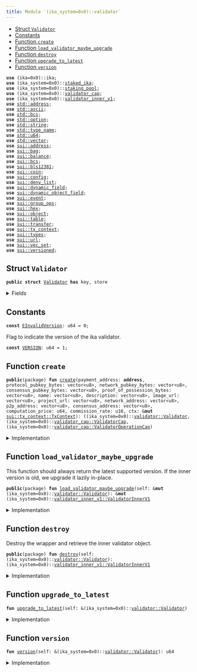 ```yaml
---
title: Module `(ika_system=0x0)::validator`
---
```




-  [Struct `Validator`](#(ika_system=0x0)_validator_Validator)
-  [Constants](#@Constants_0)
-  [Function `create`](#(ika_system=0x0)_validator_create)
-  [Function `load_validator_maybe_upgrade`](#(ika_system=0x0)_validator_load_validator_maybe_upgrade)
-  [Function `destroy`](#(ika_system=0x0)_validator_destroy)
-  [Function `upgrade_to_latest`](#(ika_system=0x0)_validator_upgrade_to_latest)
-  [Function `version`](#(ika_system=0x0)_validator_version)


<pre><code><b>use</b> (ika=0x0)::ika;
<b>use</b> (ika_system=0x0)::<a href="../ika_system/staked_ika.md#(ika_system=0x0)_staked_ika">staked_ika</a>;
<b>use</b> (ika_system=0x0)::<a href="../ika_system/staking_pool.md#(ika_system=0x0)_staking_pool">staking_pool</a>;
<b>use</b> (ika_system=0x0)::<a href="../ika_system/validator_cap.md#(ika_system=0x0)_validator_cap">validator_cap</a>;
<b>use</b> (ika_system=0x0)::<a href="../ika_system/validator_inner.md#(ika_system=0x0)_validator_inner_v1">validator_inner_v1</a>;
<b>use</b> <a href="../../std/address.md#std_address">std::address</a>;
<b>use</b> <a href="../../std/ascii.md#std_ascii">std::ascii</a>;
<b>use</b> <a href="../../std/bcs.md#std_bcs">std::bcs</a>;
<b>use</b> <a href="../../std/option.md#std_option">std::option</a>;
<b>use</b> <a href="../../std/string.md#std_string">std::string</a>;
<b>use</b> <a href="../../std/type_name.md#std_type_name">std::type_name</a>;
<b>use</b> <a href="../../std/u64.md#std_u64">std::u64</a>;
<b>use</b> <a href="../../std/vector.md#std_vector">std::vector</a>;
<b>use</b> <a href="../../sui/address.md#sui_address">sui::address</a>;
<b>use</b> <a href="../../sui/bag.md#sui_bag">sui::bag</a>;
<b>use</b> <a href="../../sui/balance.md#sui_balance">sui::balance</a>;
<b>use</b> <a href="../../sui/bcs.md#sui_bcs">sui::bcs</a>;
<b>use</b> <a href="../../sui/bls12381.md#sui_bls12381">sui::bls12381</a>;
<b>use</b> <a href="../../sui/coin.md#sui_coin">sui::coin</a>;
<b>use</b> <a href="../../sui/config.md#sui_config">sui::config</a>;
<b>use</b> <a href="../../sui/deny_list.md#sui_deny_list">sui::deny_list</a>;
<b>use</b> <a href="../../sui/dynamic_field.md#sui_dynamic_field">sui::dynamic_field</a>;
<b>use</b> <a href="../../sui/dynamic_object_field.md#sui_dynamic_object_field">sui::dynamic_object_field</a>;
<b>use</b> <a href="../../sui/event.md#sui_event">sui::event</a>;
<b>use</b> <a href="../../sui/group_ops.md#sui_group_ops">sui::group_ops</a>;
<b>use</b> <a href="../../sui/hex.md#sui_hex">sui::hex</a>;
<b>use</b> <a href="../../sui/object.md#sui_object">sui::object</a>;
<b>use</b> <a href="../../sui/table.md#sui_table">sui::table</a>;
<b>use</b> <a href="../../sui/transfer.md#sui_transfer">sui::transfer</a>;
<b>use</b> <a href="../../sui/tx_context.md#sui_tx_context">sui::tx_context</a>;
<b>use</b> <a href="../../sui/types.md#sui_types">sui::types</a>;
<b>use</b> <a href="../../sui/url.md#sui_url">sui::url</a>;
<b>use</b> <a href="../../sui/vec_set.md#sui_vec_set">sui::vec_set</a>;
<b>use</b> <a href="../../sui/versioned.md#sui_versioned">sui::versioned</a>;
</code></pre>



<a name="(ika_system=0x0)_validator_Validator"></a>

## Struct `Validator`



<pre><code><b>public</b> <b>struct</b> <a href="../ika_system/validator.md#(ika_system=0x0)_validator_Validator">Validator</a> <b>has</b> key, store
</code></pre>



<details>
<summary>Fields</summary>


<dl>
<dt>
<code>id: <a href="../../sui/object.md#sui_object_UID">sui::object::UID</a></code>
</dt>
<dd>
</dd>
<dt>
<code>inner: <a href="../../sui/versioned.md#sui_versioned_Versioned">sui::versioned::Versioned</a></code>
</dt>
<dd>
</dd>
</dl>


</details>

<a name="@Constants_0"></a>

## Constants


<a name="(ika_system=0x0)_validator_EInvalidVersion"></a>



<pre><code><b>const</b> <a href="../ika_system/validator.md#(ika_system=0x0)_validator_EInvalidVersion">EInvalidVersion</a>: u64 = 0;
</code></pre>



<a name="(ika_system=0x0)_validator_VERSION"></a>

Flag to indicate the version of the ika validator.


<pre><code><b>const</b> <a href="../ika_system/validator.md#(ika_system=0x0)_validator_VERSION">VERSION</a>: u64 = 1;
</code></pre>



<a name="(ika_system=0x0)_validator_create"></a>

## Function `create`



<pre><code><b>public</b>(package) <b>fun</b> <a href="../ika_system/validator.md#(ika_system=0x0)_validator_create">create</a>(payment_address: <b>address</b>, protocol_pubkey_bytes: vector&lt;u8&gt;, network_pubkey_bytes: vector&lt;u8&gt;, consensus_pubkey_bytes: vector&lt;u8&gt;, proof_of_possession_bytes: vector&lt;u8&gt;, name: vector&lt;u8&gt;, description: vector&lt;u8&gt;, image_url: vector&lt;u8&gt;, project_url: vector&lt;u8&gt;, network_address: vector&lt;u8&gt;, p2p_address: vector&lt;u8&gt;, consensus_address: vector&lt;u8&gt;, computation_price: u64, commission_rate: u16, ctx: &<b>mut</b> <a href="../../sui/tx_context.md#sui_tx_context_TxContext">sui::tx_context::TxContext</a>): ((ika_system=0x0)::<a href="../ika_system/validator.md#(ika_system=0x0)_validator_Validator">validator::Validator</a>, (ika_system=0x0)::<a href="../ika_system/validator_cap.md#(ika_system=0x0)_validator_cap_ValidatorCap">validator_cap::ValidatorCap</a>, (ika_system=0x0)::<a href="../ika_system/validator_cap.md#(ika_system=0x0)_validator_cap_ValidatorOperationCap">validator_cap::ValidatorOperationCap</a>)
</code></pre>



<details>
<summary>Implementation</summary>


<pre><code><b>public</b>(package) <b>fun</b> <a href="../ika_system/validator.md#(ika_system=0x0)_validator_create">create</a>(
    payment_address: <b>address</b>,
    protocol_pubkey_bytes: vector&lt;u8&gt;,
    network_pubkey_bytes: vector&lt;u8&gt;,
    consensus_pubkey_bytes: vector&lt;u8&gt;,
    proof_of_possession_bytes: vector&lt;u8&gt;,
    name: vector&lt;u8&gt;,
    description: vector&lt;u8&gt;,
    image_url: vector&lt;u8&gt;,
    project_url: vector&lt;u8&gt;,
    network_address: vector&lt;u8&gt;,
    p2p_address: vector&lt;u8&gt;,
    consensus_address: vector&lt;u8&gt;,
    computation_price: u64,
    commission_rate: u16,
    ctx: &<b>mut</b> TxContext,
): (<a href="../ika_system/validator.md#(ika_system=0x0)_validator_Validator">Validator</a>, ValidatorCap, ValidatorOperationCap) {
    <b>let</b> validator_uid = object::new(ctx);
    <b>let</b> validator_id = validator_uid.to_inner();
    <b>let</b> cap = <a href="../ika_system/validator_cap.md#(ika_system=0x0)_validator_cap_new_validator_cap">validator_cap::new_validator_cap</a>(validator_id, ctx);
    <b>let</b> operation_cap = <a href="../ika_system/validator_cap.md#(ika_system=0x0)_validator_cap_new_validator_operation_cap">validator_cap::new_validator_operation_cap</a>(
        validator_id,
        ctx,
    );
    <b>let</b> cap_id = object::id(&cap);
    <b>let</b> operation_cap_id = object::id(&operation_cap);
    <b>let</b> <a href="../ika_system/validator_inner.md#(ika_system=0x0)_validator_inner_v1">validator_inner_v1</a> = <a href="../ika_system/validator_inner.md#(ika_system=0x0)_validator_inner_v1_create">validator_inner_v1::create</a>(
        validator_id,
        cap_id,
        operation_cap_id,
        payment_address,
        protocol_pubkey_bytes,
        network_pubkey_bytes,
        consensus_pubkey_bytes,
        proof_of_possession_bytes,
        name,
        description,
        image_url,
        project_url,
        network_address,
        p2p_address,
        consensus_address,
        computation_price,
        commission_rate,
        ctx,
    );
    <b>let</b> <a href="../ika_system/validator.md#(ika_system=0x0)_validator">validator</a> = <a href="../ika_system/validator.md#(ika_system=0x0)_validator_Validator">Validator</a> {
        id: validator_uid,
        inner: versioned::create(<a href="../ika_system/validator.md#(ika_system=0x0)_validator_VERSION">VERSION</a>, <a href="../ika_system/validator_inner.md#(ika_system=0x0)_validator_inner_v1">validator_inner_v1</a>, ctx),
    };
    (<a href="../ika_system/validator.md#(ika_system=0x0)_validator">validator</a>, cap, operation_cap)
}
</code></pre>



</details>

<a name="(ika_system=0x0)_validator_load_validator_maybe_upgrade"></a>

## Function `load_validator_maybe_upgrade`

This function should always return the latest supported version.
If the inner version is old, we upgrade it lazily in-place.


<pre><code><b>public</b>(package) <b>fun</b> <a href="../ika_system/validator.md#(ika_system=0x0)_validator_load_validator_maybe_upgrade">load_validator_maybe_upgrade</a>(self: &<b>mut</b> (ika_system=0x0)::<a href="../ika_system/validator.md#(ika_system=0x0)_validator_Validator">validator::Validator</a>): &<b>mut</b> (ika_system=0x0)::<a href="../ika_system/validator_inner.md#(ika_system=0x0)_validator_inner_v1_ValidatorInnerV1">validator_inner_v1::ValidatorInnerV1</a>
</code></pre>



<details>
<summary>Implementation</summary>


<pre><code><b>public</b>(package) <b>fun</b> <a href="../ika_system/validator.md#(ika_system=0x0)_validator_load_validator_maybe_upgrade">load_validator_maybe_upgrade</a>(self: &<b>mut</b> <a href="../ika_system/validator.md#(ika_system=0x0)_validator_Validator">Validator</a>): &<b>mut</b> ValidatorInnerV1 {
    <a href="../ika_system/validator.md#(ika_system=0x0)_validator_upgrade_to_latest">upgrade_to_latest</a>(self);
    versioned::load_value_mut(&<b>mut</b> self.inner)
}
</code></pre>



</details>

<a name="(ika_system=0x0)_validator_destroy"></a>

## Function `destroy`

Destroy the wrapper and retrieve the inner validator object.


<pre><code><b>public</b>(package) <b>fun</b> <a href="../ika_system/validator.md#(ika_system=0x0)_validator_destroy">destroy</a>(self: (ika_system=0x0)::<a href="../ika_system/validator.md#(ika_system=0x0)_validator_Validator">validator::Validator</a>): (ika_system=0x0)::<a href="../ika_system/validator_inner.md#(ika_system=0x0)_validator_inner_v1_ValidatorInnerV1">validator_inner_v1::ValidatorInnerV1</a>
</code></pre>



<details>
<summary>Implementation</summary>


<pre><code><b>public</b>(package) <b>fun</b> <a href="../ika_system/validator.md#(ika_system=0x0)_validator_destroy">destroy</a>(self: <a href="../ika_system/validator.md#(ika_system=0x0)_validator_Validator">Validator</a>): ValidatorInnerV1 {
    <a href="../ika_system/validator.md#(ika_system=0x0)_validator_upgrade_to_latest">upgrade_to_latest</a>(&self);
    <b>let</b> <a href="../ika_system/validator.md#(ika_system=0x0)_validator_Validator">Validator</a> { id, inner } = self;
    id.delete();
    versioned::destroy(inner)
}
</code></pre>



</details>

<a name="(ika_system=0x0)_validator_upgrade_to_latest"></a>

## Function `upgrade_to_latest`



<pre><code><b>fun</b> <a href="../ika_system/validator.md#(ika_system=0x0)_validator_upgrade_to_latest">upgrade_to_latest</a>(self: &(ika_system=0x0)::<a href="../ika_system/validator.md#(ika_system=0x0)_validator_Validator">validator::Validator</a>)
</code></pre>



<details>
<summary>Implementation</summary>


<pre><code><b>fun</b> <a href="../ika_system/validator.md#(ika_system=0x0)_validator_upgrade_to_latest">upgrade_to_latest</a>(self: &<a href="../ika_system/validator.md#(ika_system=0x0)_validator_Validator">Validator</a>) {
    <b>let</b> <a href="../ika_system/validator.md#(ika_system=0x0)_validator_version">version</a> = <a href="../ika_system/validator.md#(ika_system=0x0)_validator_version">version</a>(self);
    // TODO: When new versions are added, we need to explicitly upgrade here.
    <b>assert</b>!(<a href="../ika_system/validator.md#(ika_system=0x0)_validator_version">version</a> == <a href="../ika_system/validator.md#(ika_system=0x0)_validator_VERSION">VERSION</a>, <a href="../ika_system/validator.md#(ika_system=0x0)_validator_EInvalidVersion">EInvalidVersion</a>);
}
</code></pre>



</details>

<a name="(ika_system=0x0)_validator_version"></a>

## Function `version`



<pre><code><b>fun</b> <a href="../ika_system/validator.md#(ika_system=0x0)_validator_version">version</a>(self: &(ika_system=0x0)::<a href="../ika_system/validator.md#(ika_system=0x0)_validator_Validator">validator::Validator</a>): u64
</code></pre>



<details>
<summary>Implementation</summary>


<pre><code><b>fun</b> <a href="../ika_system/validator.md#(ika_system=0x0)_validator_version">version</a>(self: &<a href="../ika_system/validator.md#(ika_system=0x0)_validator_Validator">Validator</a>): u64 {
    versioned::version(&self.inner)
}
</code></pre>



</details>
